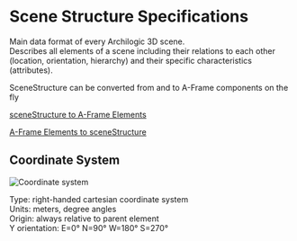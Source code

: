 <!-- sceneStructure reference created automatically -->
<!-- do not edit manually -->
<!-- check ./tasks/scene-structure-reference/README.md -->
# Scene Structure Specifications

Main data format of every Archilogic 3D scene.<br>
Describes all elements of a scene including their relations to each other (location, orientation, hierarchy) and their specific characteristics (attributes).

SceneStructure can be converted from and to A-Frame components on the fly

[sceneStructure to A-Frame Elements](scene.md#get-a-frame-elements-from-scene-structure)

[A-Frame Elements to sceneStructure](scene.md#get-scene-structure-from-a-frame-elements)

## Coordinate System

<img src="../../../img/docs/scene-structure-specs/coordinate-system.png" alt="Coordinate system" style="max-width: 200px; max-height: 200px; width: initial;"/>

Type: right-handed cartesian coordinate system<br>
Units: meters, degree angles<br>
Origin: always relative to parent element<br>
Y orientation: E=0° N=90° W=180° S=270°
